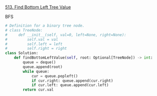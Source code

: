 [513. Find Bottom Left Tree Value](https://leetcode.com/problems/find-bottom-left-tree-value/)

BFS

```py
# Definition for a binary tree node.
# class TreeNode:
#     def __init__(self, val=0, left=None, right=None):
#         self.val = val
#         self.left = left
#         self.right = right
class Solution:
    def findBottomLeftValue(self, root: Optional[TreeNode]) -> int:
        queue = deque()
        queue.append(root)
        while queue:
            cur = queue.popleft()
            if cur.right: queue.append(cur.right)
            if cur.left: queue.append(cur.left)
        return cur.val
```

